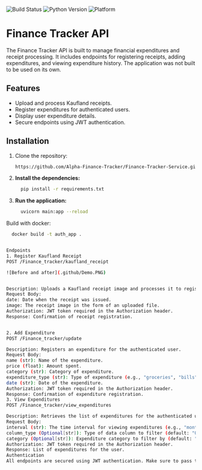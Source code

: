 ![Build Status](https://img.shields.io/github/actions/workflow/status/Alpha-Finance-Tracker/Finance-Tracker-Service/main.yml)
![Python Version](https://img.shields.io/badge/python-3.12%2B-blue)
![Platform](https://img.shields.io/badge/platform-windows-blue)

# Finance Tracker API

The Finance Tracker API is built to manage financial expenditures and receipt processing. It includes endpoints for registering receipts, adding expenditures, and viewing expenditure history. The application was not built to be used on its own.

## Features
- Upload and process Kaufland receipts.
- Register expenditures for authenticated users.
- Display user expenditure details.
- Secure endpoints using JWT authentication.

## Installation

1. Clone the repository:

   ```bash
   https://github.com/Alpha-Finance-Tracker/Finance-Tracker-Service.git

2. **Install the dependencies:**
   ```bash
     pip install -r requirements.txt

3. **Run the application:**
    ```bash
      uvicorn main:app --reload

Build with docker:
  ```bash
    docker build -t auth_app .


Endpoints
1. Register Kaufland Receipt
POST /Finance_tracker/kaufland_receipt

![Before and after](.github/Demo.PNG)


Description: Uploads a Kaufland receipt image and processes it to register expenditure.
Request Body:
date: Date when the receipt was issued.
image: The receipt image in the form of an uploaded file.
Authorization: JWT token required in the Authorization header.
Response: Confirmation of receipt registration.


2. Add Expenditure
POST /Finance_tracker/update

Description: Registers an expenditure for the authenticated user.
Request Body:
name (str): Name of the expenditure.
price (float): Amount spent.
category (str): Category of expenditure.
expenditure_type (str): Type of expenditure (e.g., "groceries", "bills").
date (str): Date of the expenditure.
Authorization: JWT token required in the Authorization header.
Response: Confirmation of expenditure registration.
3. View Expenditures
POST /Finance_tracker/view_expenditures

Description: Retrieves the list of expenditures for the authenticated user.
Request Body:
interval (str): The time interval for viewing expenditures (e.g., "monthly", "yearly").
column_type (Optional[str]): Type of data column to filter (default: "Optional").
category (Optional[str]): Expenditure category to filter by (default: "Optional").
Authorization: JWT token required in the Authorization header.
Response: List of expenditures for the user.
Authentication
All endpoints are secured using JWT authentication. Make sure to pass the token in the Authorization header as Bearer <token>.